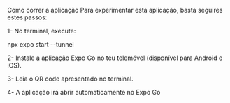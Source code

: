 Como correr a aplicação
Para experimentar esta aplicação, basta seguires estes passos:

1- No terminal, execute:

npx expo start --tunnel

2- Instale a aplicação Expo Go no teu telemóvel (disponível para Android e iOS).

3- Leia o QR code apresentado no terminal.

4- A aplicação irá abrir automaticamente no Expo Go
